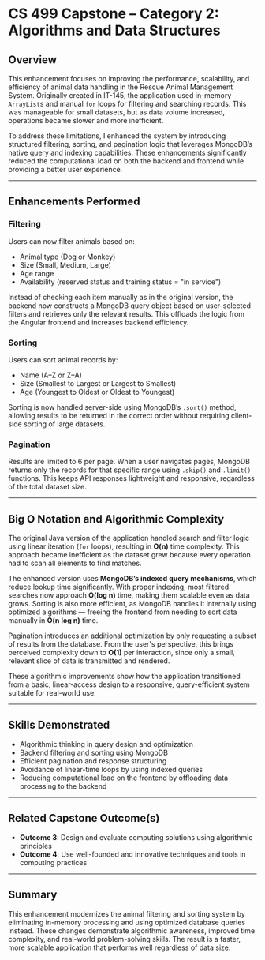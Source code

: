 # CS 499 Capstone – Category 2: Algorithms and Data Structures

## Overview

This enhancement focuses on improving the performance, scalability, and efficiency of animal data handling in the Rescue Animal Management System. Originally created in IT-145, the application used in-memory `ArrayList`s and manual `for` loops for filtering and searching records. This was manageable for small datasets, but as data volume increased, operations became slower and more inefficient.

To address these limitations, I enhanced the system by introducing structured filtering, sorting, and pagination logic that leverages MongoDB’s native query and indexing capabilities. These enhancements significantly reduced the computational load on both the backend and frontend while providing a better user experience.

---

## Enhancements Performed

### Filtering
Users can now filter animals based on:
- Animal type (Dog or Monkey)
- Size (Small, Medium, Large)
- Age range
- Availability (reserved status and training status = "in service")

Instead of checking each item manually as in the original version, the backend now constructs a MongoDB query object based on user-selected filters and retrieves only the relevant results. This offloads the logic from the Angular frontend and increases backend efficiency.

###  Sorting
Users can sort animal records by:
- Name (A–Z or Z–A)
- Size (Smallest to Largest or Largest to Smallest)
- Age (Youngest to Oldest or Oldest to Youngest)

Sorting is now handled server-side using MongoDB’s `.sort()` method, allowing results to be returned in the correct order without requiring client-side sorting of large datasets.

###  Pagination
Results are limited to 6 per page. When a user navigates pages, MongoDB returns only the records for that specific range using `.skip()` and `.limit()` functions. This keeps API responses lightweight and responsive, regardless of the total dataset size.

---

## Big O Notation and Algorithmic Complexity

The original Java version of the application handled search and filter logic using linear iteration (`for` loops), resulting in **O(n)** time complexity. This approach became inefficient as the dataset grew because every operation had to scan all elements to find matches.

The enhanced version uses **MongoDB’s indexed query mechanisms**, which reduce lookup time significantly. With proper indexing, most filtered searches now approach **O(log n)** time, making them scalable even as data grows. Sorting is also more efficient, as MongoDB handles it internally using optimized algorithms — freeing the frontend from needing to sort data manually in **O(n log n)** time.

Pagination introduces an additional optimization by only requesting a subset of results from the database. From the user's perspective, this brings perceived complexity down to **O(1)** per interaction, since only a small, relevant slice of data is transmitted and rendered.

These algorithmic improvements show how the application transitioned from a basic, linear-access design to a responsive, query-efficient system suitable for real-world use.

---

## Skills Demonstrated

- Algorithmic thinking in query design and optimization
- Backend filtering and sorting using MongoDB
- Efficient pagination and response structuring
- Avoidance of linear-time loops by using indexed queries
- Reducing computational load on the frontend by offloading data processing to the backend

---

## Related Capstone Outcome(s)

- **Outcome 3**: Design and evaluate computing solutions using algorithmic principles
- **Outcome 4**: Use well-founded and innovative techniques and tools in computing practices

---

## Summary

This enhancement modernizes the animal filtering and sorting system by eliminating in-memory processing and using optimized database queries instead. These changes demonstrate algorithmic awareness, improved time complexity, and real-world problem-solving skills. The result is a faster, more scalable application that performs well regardless of data size.
